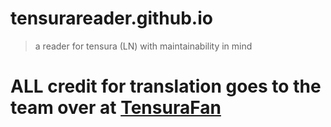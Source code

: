 # tensurareader.github.io

> a reader for tensura (LN) with maintainability in mind

# ALL credit for translation goes to the team over at [TensuraFan](https://github.com/tensurafan)